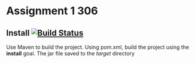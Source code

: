 # Assignment 1 306

## Install [![Build Status](https://travis-ci.org/github/maven-plugins.svg)](https://travis-ci.org/github/maven-plugins)

Use Maven to build the project. Using pom.xml, build the project using the **install** goal. The jar file saved to the *target* directory
